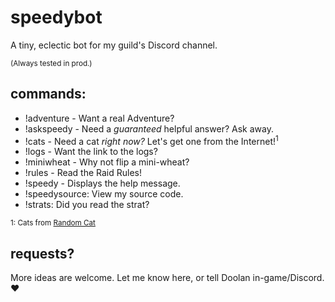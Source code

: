 # speedybot
A tiny, eclectic bot for my guild's Discord channel.

<small>(Always tested in prod.)</small>
## commands:

- !adventure - Want a real Adventure?
- !askspeedy - Need a *guaranteed* helpful answer? Ask away.
- !cats - Need a cat _right now?_ Let's get one from the Internet!<sup>1</sup>
- !logs - Want the link to the logs?
- !miniwheat - Why not flip a mini-wheat?
- !rules - Read the Raid Rules!
- !speedy -  Displays the help message.
- !speedysource: View my source code.
- !strats: Did you read the strat?

<small>1: Cats from [Random Cat](https://aws.random.cat/)</small>

## requests?
More ideas are welcome.  Let me know here, or tell Doolan in-game/Discord. ❤️
